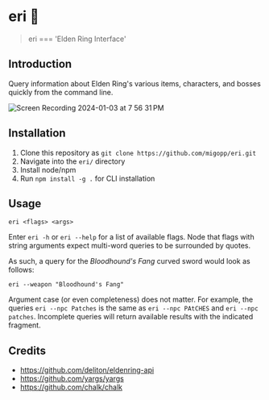 # eri 🐐

> eri === 'Elden Ring Interface'

## Introduction
Query information about Elden Ring's various items, characters, and bosses quickly from the command line.

![Screen Recording 2024-01-03 at 7 56 31 PM](https://github.com/migopp/eri/assets/128272843/8f61f050-6285-49cf-a562-65134d40f2bd)


## Installation
1. Clone this repository as `git clone https://github.com/migopp/eri.git`
2. Navigate into the `eri/` directory
3. Install node/npm
4. Run `npm install -g .` for CLI installation

## Usage
```
eri <flags> <args>
```
Enter `eri -h` or `eri --help` for a list of available flags. Node that flags with string arguments expect multi-word queries to be surrounded by quotes.

As such, a query for the _Bloodhound's Fang_ curved sword would look as follows:
```
eri --weapon "Bloodhound's Fang"
```

Argument case (or even completeness) does not matter. For example, the queries `eri --npc Patches` is the same as `eri --npc PAtCHES` and `eri --npc patches`. Incomplete queries will return available results with the indicated fragment.

## Credits
- https://github.com/deliton/eldenring-api
- https://github.com/yargs/yargs
- https://github.com/chalk/chalk
